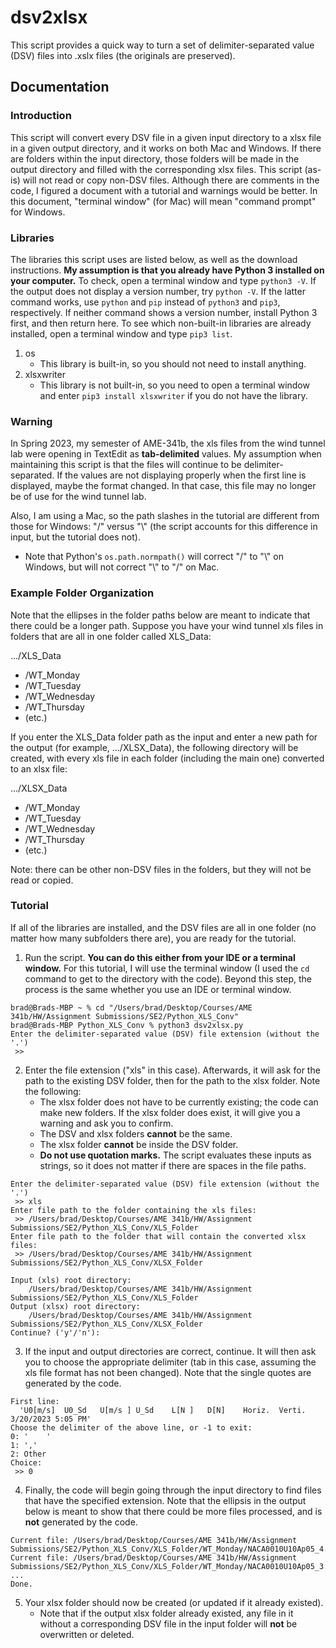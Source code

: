 # dsv2xlsx
This script provides a quick way to turn a set of delimiter-separated value (DSV) files into .xslx files (the originals are preserved).

## Documentation

### Introduction
This script will convert every DSV file in a given input directory to a xlsx file in a given output directory, and it works on both Mac and Windows. If there are folders within the input directory, those folders will be made in the output directory and filled with the corresponding xlsx files. This script (as-is) will not read or copy non-DSV files. Although there are comments in the code, I figured a document with a tutorial and warnings would be better. In this document, "terminal window" (for Mac) will mean "command prompt" for Windows.

### Libraries
The libraries this script uses are listed below, as well as the download instructions. **My assumption is that you already have Python 3 installed on your computer.** To check, open a terminal window and type `python3 -V`. If the output does not display a version number, try `python -V`. If the latter command works, use `python` and `pip` instead of `python3` and `pip3`, respectively. If neither command shows a version number, install Python 3 first, and then return here. To see which non-built-in libraries are already installed, open a terminal window and type `pip3 list`.
1. os
    * This library is built-in, so you should not need to install anything.
2. xlsxwriter
    * This library is not built-in, so you need to open a terminal window and enter `pip3 install xlsxwriter` if you do not have the library.

### Warning
In Spring 2023, my semester of AME-341b, the xls files from the wind tunnel lab were opening in TextEdit as **tab-delimited** values. My assumption when maintaining this script is that the files will continue to be delimiter-separated. If the values are not displaying properly when the first line is displayed, maybe the format changed. In that case, this file may no longer be of use for the wind tunnel lab.

Also, I am using a Mac, so the path slashes in the tutorial are different from those for Windows: "/" versus "\\" (the script accounts for this difference in input, but the tutorial does not).
* Note that Python's `os.path.normpath()` will correct "/" to "\\" on Windows, but will not correct "\\" to "/" on Mac.

### Example Folder Organization
Note that the ellipses in the folder paths below are meant to indicate that there could be a longer path. Suppose you have your wind tunnel xls files in folders that are all in one folder called XLS_Data:

.../XLS_Data
* /WT_Monday
* /WT_Tuesday
* /WT_Wednesday
* /WT_Thursday
* (etc.)

If you enter the XLS_Data folder path as the input and enter a new path for the output (for example, .../XLSX_Data), the following directory will be created, with every xls file in each folder (including the main one) converted to an xlsx file:

.../XLSX_Data
* /WT_Monday
* /WT_Tuesday
* /WT_Wednesday
* /WT_Thursday
* (etc.)

Note: there can be other non-DSV files in the folders, but they will not be read or copied.

### Tutorial
If all of the libraries are installed, and the DSV files are all in one folder (no matter how many subfolders there are), you are ready for the tutorial.
1. Run the script. **You can do this either from your IDE or a terminal window.** For this tutorial, I will use the terminal window (I used the `cd` command to get to the directory with the code). Beyond this step, the process is the same whether you use an IDE or terminal window.
```
brad@Brads-MBP ~ % cd "/Users/brad/Desktop/Courses/AME 341b/HW/Assignment Submissions/SE2/Python_XLS_Conv"
brad@Brads-MBP Python_XLS_Conv % python3 dsv2xlsx.py
Enter the delimiter-separated value (DSV) file extension (without the '.')
 >>
```

2. Enter the file extension ("xls" in this case). Afterwards, it will ask for the path to the existing DSV folder, then for the path to the xlsx folder. Note the following:
    * The xlsx folder does not have to be currently existing; the code can make new folders. If the xlsx folder does exist, it will give you a warning and ask you to confirm.
    * The DSV and xlsx folders **cannot** be the same.
    * The xlsx folder **cannot** be inside the DSV folder.
    * **Do not use quotation marks.** The script evaluates these inputs as strings, so it does not matter if there are spaces in the file paths.
```
Enter the delimiter-separated value (DSV) file extension (without the '.')
 >> xls
Enter file path to the folder containing the xls files:
 >> /Users/brad/Desktop/Courses/AME 341b/HW/Assignment Submissions/SE2/Python_XLS_Conv/XLS_Folder
Enter file path to the folder that will contain the converted xlsx files:
 >> /Users/brad/Desktop/Courses/AME 341b/HW/Assignment Submissions/SE2/Python_XLS_Conv/XLSX_Folder

Input (xls) root directory:
    /Users/brad/Desktop/Courses/AME 341b/HW/Assignment Submissions/SE2/Python_XLS_Conv/XLS_Folder
Output (xlsx) root directory:
    /Users/brad/Desktop/Courses/AME 341b/HW/Assignment Submissions/SE2/Python_XLS_Conv/XLSX_Folder
Continue? ('y'/'n'):
```

3. If the input and output directories are correct, continue. It will then ask you to choose the appropriate delimiter (tab in this case, assuming the xls file format has not been changed). Note that the single quotes are generated by the code.
```
First line:
  'U0[m/s]	U0_Sd	U[m/s ]	U_Sd	L[N ]	D[N]	Horiz.	Verti.	3/20/2023 5:05 PM'
Choose the delimiter of the above line, or -1 to exit:
0: '	'
1: ','
2: Other
Choice:
 >> 0
```

4. Finally, the code will begin going through the input directory to find files that have the specified extension. Note that the ellipsis in the output below is meant to show that there could be more files processed, and is **not** generated by the code.
```
Current file: /Users/brad/Desktop/Courses/AME 341b/HW/Assignment Submissions/SE2/Python_XLS_Conv/XLS_Folder/WT_Monday/NACA0010U10Ap05_4.xls
Current file: /Users/brad/Desktop/Courses/AME 341b/HW/Assignment Submissions/SE2/Python_XLS_Conv/XLS_Folder/WT_Monday/NACA0010U10Ap05_3.xls
...
Done.
```

5. Your xlsx folder should now be created (or updated if it already existed).
    * Note that if the output xlsx folder already existed, any file in it without a corresponding DSV file in the input folder will **not** be overwritten or deleted.
